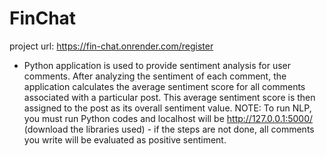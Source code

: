 # FinChat
project url: https://fin-chat.onrender.com/register


- Python application is used to provide sentiment analysis for user comments. After analyzing the sentiment of each comment, the application calculates the average sentiment score for all comments associated with a particular post. This average sentiment score is then assigned to the post as its overall sentiment value.
NOTE: To run NLP, you must run Python codes and localhost will be http://127.0.0.1:5000/ (download the libraries used) - if the steps are not done, all comments you write will be evaluated as positive sentiment.
